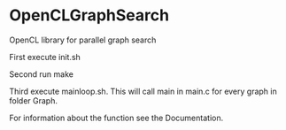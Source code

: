 # OpenCLGraphSearch
OpenCL library for parallel graph search

First execute init.sh

Second run make

Third execute mainloop.sh. This will call main in main.c for every graph in folder Graph.

For information about the function see the Documentation.


